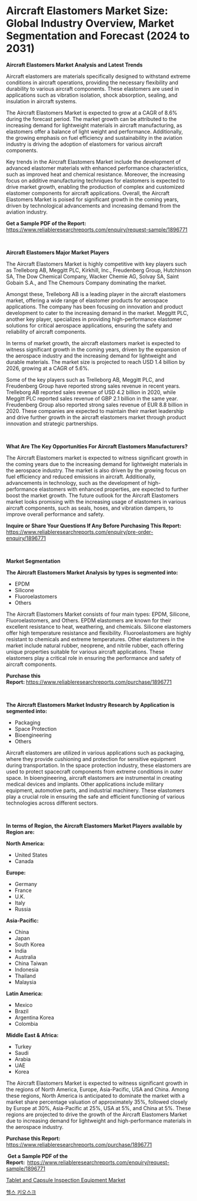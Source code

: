 <p><h1>Aircraft Elastomers Market Size: Global Industry Overview, Market Segmentation and Forecast (2024 to 2031)</h1></p><p><strong>Aircraft Elastomers Market Analysis and Latest Trends</strong></p>
<p><p>Aircraft elastomers are materials specifically designed to withstand extreme conditions in aircraft operations, providing the necessary flexibility and durability to various aircraft components. These elastomers are used in applications such as vibration isolation, shock absorption, sealing, and insulation in aircraft systems. </p><p>The Aircraft Elastomers Market is expected to grow at a CAGR of 8.6% during the forecast period. The market growth can be attributed to the increasing demand for lightweight materials in aircraft manufacturing, as elastomers offer a balance of light weight and performance. Additionally, the growing emphasis on fuel efficiency and sustainability in the aviation industry is driving the adoption of elastomers for various aircraft components. </p><p>Key trends in the Aircraft Elastomers Market include the development of advanced elastomer materials with enhanced performance characteristics, such as improved heat and chemical resistance. Moreover, the increasing focus on additive manufacturing techniques for elastomers is expected to drive market growth, enabling the production of complex and customized elastomer components for aircraft applications. Overall, the Aircraft Elastomers Market is poised for significant growth in the coming years, driven by technological advancements and increasing demand from the aviation industry.</p></p>
<p><strong>Get a Sample PDF of the Report:&nbsp;</strong> <a href="https://www.reliableresearchreports.com/enquiry/request-sample/1896771">https://www.reliableresearchreports.com/enquiry/request-sample/1896771</a></p>
<p>&nbsp;</p>
<p><strong>Aircraft Elastomers Major Market Players</strong></p>
<p><p>The Aircraft Elastomers Market is highly competitive with key players such as Trelleborg AB, Meggitt PLC, Kirkhill, Inc., Freudenberg Group, Hutchinson SA, The Dow Chemical Company, Wacker Chemie AG, Solvay SA, Saint Gobain S.A., and The Chemours Company dominating the market. </p><p>Amongst these, Trelleborg AB is a leading player in the aircraft elastomers market, offering a wide range of elastomer products for aerospace applications. The company has been focusing on innovation and product development to cater to the increasing demand in the market. Meggitt PLC, another key player, specializes in providing high-performance elastomer solutions for critical aerospace applications, ensuring the safety and reliability of aircraft components.</p><p>In terms of market growth, the aircraft elastomers market is expected to witness significant growth in the coming years, driven by the expansion of the aerospace industry and the increasing demand for lightweight and durable materials. The market size is projected to reach USD 1.4 billion by 2026, growing at a CAGR of 5.6%.</p><p>Some of the key players such as Trelleborg AB, Meggitt PLC, and Freudenberg Group have reported strong sales revenue in recent years. Trelleborg AB reported sales revenue of USD 4.2 billion in 2020, while Meggitt PLC reported sales revenue of GBP 2.1 billion in the same year. Freudenberg Group also reported strong sales revenue of EUR 8.8 billion in 2020. These companies are expected to maintain their market leadership and drive further growth in the aircraft elastomers market through product innovation and strategic partnerships.</p></p>
<p>&nbsp;</p>
<p><strong>What Are The Key Opportunities For Aircraft Elastomers Manufacturers?</strong></p>
<p><p>The Aircraft Elastomers market is expected to witness significant growth in the coming years due to the increasing demand for lightweight materials in the aerospace industry. The market is also driven by the growing focus on fuel efficiency and reduced emissions in aircraft. Additionally, advancements in technology, such as the development of high-performance elastomers with enhanced properties, are expected to further boost the market growth. The future outlook for the Aircraft Elastomers market looks promising with the increasing usage of elastomers in various aircraft components, such as seals, hoses, and vibration dampers, to improve overall performance and safety.</p></p>
<p><strong>Inquire or Share Your Questions If Any Before Purchasing This Report:</strong> <a href="https://www.reliableresearchreports.com/enquiry/pre-order-enquiry/1896771">https://www.reliableresearchreports.com/enquiry/pre-order-enquiry/1896771</a></p>
<p>&nbsp;</p>
<p><strong>Market Segmentation</strong></p>
<p><strong>The Aircraft Elastomers Market Analysis by types is segmented into:</strong></p>
<p><ul><li>EPDM</li><li>Silicone</li><li>Fluoroelastomers</li><li>Others</li></ul></p>
<p><p>The Aircraft Elastomers Market consists of four main types: EPDM, Silicone, Fluoroelastomers, and Others. EPDM elastomers are known for their excellent resistance to heat, weathering, and chemicals. Silicone elastomers offer high temperature resistance and flexibility. Fluoroelastomers are highly resistant to chemicals and extreme temperatures. Other elastomers in the market include natural rubber, neoprene, and nitrile rubber, each offering unique properties suitable for various aircraft applications. These elastomers play a critical role in ensuring the performance and safety of aircraft components.</p></p>
<p><strong>Purchase this Report:&nbsp;</strong><a href="https://www.reliableresearchreports.com/purchase/1896771">https://www.reliableresearchreports.com/purchase/1896771</a></p>
<p>&nbsp;</p>
<p><strong>The Aircraft Elastomers Market Industry Research by Application is segmented into:</strong></p>
<p><ul><li>Packaging</li><li>Space Protection</li><li>Bioengineering</li><li>Others</li></ul></p>
<p><p>Aircraft elastomers are utilized in various applications such as packaging, where they provide cushioning and protection for sensitive equipment during transportation. In the space protection industry, these elastomers are used to protect spacecraft components from extreme conditions in outer space. In bioengineering, aircraft elastomers are instrumental in creating medical devices and implants. Other applications include military equipment, automotive parts, and industrial machinery. These elastomers play a crucial role in ensuring the safe and efficient functioning of various technologies across different sectors.</p></p>
<p>&nbsp;</p>
<p><strong>In terms of Region, the Aircraft Elastomers Market Players available by Region are:</strong></p>
<p>
    <p> <strong> North America: </strong>
        <ul>
            <li>United States</li>
            <li>Canada</li>
        </ul>
        </p> 
    <p> <strong> Europe: </strong>
        <ul>
            <li>Germany</li>
            <li>France</li>
            <li>U.K.</li>
            <li>Italy</li>
            <li>Russia</li>
        </ul>
        </p> 
    <p> <strong> Asia-Pacific: </strong>
        <ul>
            <li>China</li>
            <li>Japan</li>
            <li>South Korea</li>
            <li>India</li>
            <li>Australia</li>
            <li>China Taiwan</li>
            <li>Indonesia</li>
            <li>Thailand</li>
            <li>Malaysia</li>
        </ul>
        </p> 
    <p> <strong> Latin America: </strong>
        <ul>
            <li>Mexico</li>
            <li>Brazil</li>
            <li>Argentina Korea</li>
            <li>Colombia</li>
        </ul>
        </p> 
    <p> <strong> Middle East & Africa: </strong>
        <ul>
            <li>Turkey</li>
            <li>Saudi</li>
            <li>Arabia</li>
            <li>UAE</li>
            <li>Korea</li>
        </ul>
    </p>
    </p>
<p><p>The Aircraft Elastomers Market is expected to witness significant growth in the regions of North America, Europe, Asia-Pacific, USA and China. Among these regions, North America is anticipated to dominate the market with a market share percentage valuation of approximately 35%, followed closely by Europe at 30%, Asia-Pacific at 25%, USA at 5%, and China at 5%. These regions are projected to drive the growth of the Aircraft Elastomers Market due to increasing demand for lightweight and high-performance materials in the aerospace industry.</p></p>
<p><strong>Purchase this Report: </strong><a href="https://www.reliableresearchreports.com/purchase/1896771">https://www.reliableresearchreports.com/purchase/1896771</a></p>
<p>&nbsp;<strong>Get a Sample PDF of the Report:&nbsp;&nbsp;</strong><a href="https://www.reliableresearchreports.com/enquiry/request-sample/1896771">https://www.reliableresearchreports.com/enquiry/request-sample/1896771</a></p>
<p><strong></strong></p>
<p><p><a href="https://invited-way-688.notion.site/Tablet-and-Capsule-Inspection-Equipment-Market-Size-Growing-and-Forecasted-for-period-from-2024-20-ac43d91d5cf34468b08d60bef9540c72">Tablet and Capsule Inspection Equipment Market</a></p><p><a href="https://medium.com/@fernandotryo5lson96765/%EA%B1%B4%EA%B0%95-%ED%82%A4%EC%98%A4%EC%8A%A4%ED%81%AC-%EC%8B%9C%EC%9E%A5-%EC%A7%80%ED%91%9C-%ED%95%B4%EB%8F%85-%EC%8B%9C%EC%9E%A5-%EC%A0%90%EC%9C%A0%EC%9C%A8-%ED%8A%B8%EB%A0%8C%EB%93%9C-%EB%B0%8F-%EC%84%B1%EC%9E%A5-%ED%8C%A8%ED%84%B4-7e2988404ab4">헬스 키오스크</a></p></p>